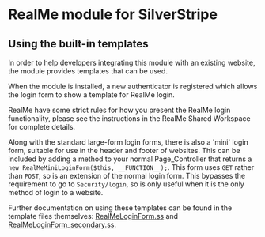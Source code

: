 # RealMe module for SilverStripe

## Using the built-in templates

In order to help developers integrating this module with an existing website, the module
provides templates that can be used.

When the module is installed, a new authenticator is registered which allows the login form
to show a template for RealMe login.

RealMe have some strict rules for how you present the RealMe login functionality, please see
the instructions in the RealMe Shared Workspace for complete details.

Along with the standard large-form login forms, there is also a 'mini' login form, suitable 
for use in the header and footer of websites. This can be included by adding a method to your 
normal Page_Controller that returns a `new RealMeMiniLoginForm($this, __FUNCTION__);`. This 
form uses `GET` rather than `POST`, so is an extension of the normal login form. This bypasses
the requirement to go to `Security/login`, so is only useful when it is the only method of 
login to a website.

Further documentation on using these templates can be found in the template files themselves:
[RealMeLoginForm.ss](../../templates/Includes/RealMeLoginForm.ss) and
[RealMeLoginForm_secondary.ss](../../templates/Includes/RealMeLoginForm_secondary.ss).
